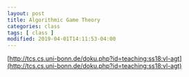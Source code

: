 ```yaml
---
layout: post
title: Algorithmic Game Theory
categories: class
tags: [ class ]
modified: 2019-04-01T14:11:53-04:00
---
```





[http://tcs.cs.uni-bonn.de/doku.php?id=teaching:ss18:vl-agt](http://tcs.cs.uni-bonn.de/doku.php?id=teaching:ss18:vl-agt)
